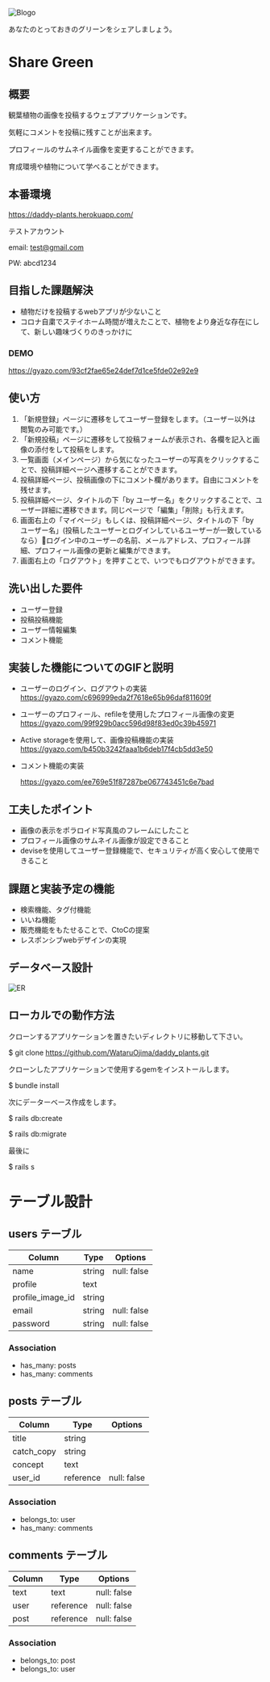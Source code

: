 
![Blogo](https://user-images.githubusercontent.com/75024186/105139029-10ea8300-5b39-11eb-90b9-1a46cd7f1d1c.png)

あなたのとっておきのグリーンをシェアしましょう。

#  Share Green

## 概要
観葉植物の画像を投稿するウェブアプリケーションです。

気軽にコメントを投稿に残すことが出来ます。

プロフィールのサムネイル画像を変更することができます。

育成環境や植物について学べることができます。

## 本番環境
https://daddy-plants.herokuapp.com/

テストアカウント

email: test@gmail.com

PW: abcd1234

## 目指した課題解決

* 植物だけを投稿するwebアプリが少ないこと
* コロナ自粛でステイホーム時間が増えたことで、植物をより身近な存在にして、新しい趣味づくりのきっかけに

### DEMO
https://gyazo.com/93cf2fae65e24def7d1ce5fde02e92e9


## 使い方


1. 「新規登録」ページに遷移をしてユーザー登録をします。（ユーザー以外は閲覧のみ可能です。）
2. 「新規投稿」ページに遷移をして投稿フォームが表示され、各欄を記入と画像の添付をして投稿をします。
3. 一覧画面（メインページ）から気になったユーザーの写真をクリックすることで、投稿詳細ページへ遷移することができます。
4. 投稿詳細ページ、投稿画像の下にコメント欄があります。自由にコメントを残せます。
5. 投稿詳細ページ、タイトルの下「by ユーザー名」をクリックすることで、ユーザー詳細に遷移できます。同じページで「編集」「削除」も行えます。
6. 画面右上の「マイページ」もしくは、投稿詳細ページ、タイトルの下「by ユーザー名」(投稿したユーザーとログインしているユーザーが一致しているなら）ログイン中のユーザーの名前、メールアドレス、プロフィール詳細、プロフィール画像の更新と編集ができます。
7.  画面右上の「ログアウト」を押すことで、いつでもログアウトができます。


## 洗い出した要件
* ユーザー登録
* 投稿投稿機能
* ユーザー情報編集
* コメント機能

## 実装した機能についてのGIFと説明
* ユーザーのログイン、ログアウトの実装
https://gyazo.com/c696999eda2f7618e65b96daf811609f

* ユーザーのプロフィール、refileを使用したプロフィール画像の変更
https://gyazo.com/99f929b0acc596d98f83ed0c39b45971

* Active storageを使用して、画像投稿機能の実装
https://gyazo.com/b450b3242faaa1b6deb17f4cb5dd3e50

* コメント機能の実装

  https://gyazo.com/ee769e51f87287be067743451c6e7bad

## 工夫したポイント
* 画像の表示をポラロイド写真風のフレームにしたこと
* プロフィール画像のサムネイル画像が設定できること
* deviseを使用してユーザー登録機能で、セキュリティが高く安心して使用できること


## 課題と実装予定の機能
* 検索機能、タグ付機能
* いいね機能
* 販売機能をもたせることで、CtoCの提案
* レスポンシブwebデザインの実現

## データベース設計

![ER](https://user-images.githubusercontent.com/75024186/105141339-59577000-5b3c-11eb-8cf4-743075f428ec.png)


## ローカルでの動作方法
クローンするアプリケーションを置きたいディレクトリに移動して下さい。

$ git clone https://github.com/WataruOjima/daddy_plants.git

クローンしたアプリケーションで使用するgemをインストールします。

$ bundle install

次にデーターベース作成をします。

$ rails db:create

$ rails db:migrate

最後に

$ rails s


# テーブル設計

## users テーブル
| Column           | Type    | Options     |
| ---------------- | ------- | ----------- |
| name             | string  | null: false |
| profile          | text    |             |
| profile_image_id | string  |             |
| email            | string  | null: false |
| password         | string  | null: false |

### Association
- has_many: posts
- has_many: comments

## posts テーブル
| Column    | Type          | Options     |
| --------- | ------------- | ----------- |
| title     | string        |             |
| catch_copy| string        |             |
| concept   | text          |             |
| user_id   | reference     | null: false |

### Association
- belongs_to: user
- has_many: comments

## comments テーブル
| Column    | Type      | Options     |
| --------- | --------- | ----------- |
| text      | text      | null: false |
| user      | reference | null: false |
| post      | reference | null: false |

### Association
- belongs_to: post
- belongs_to: user